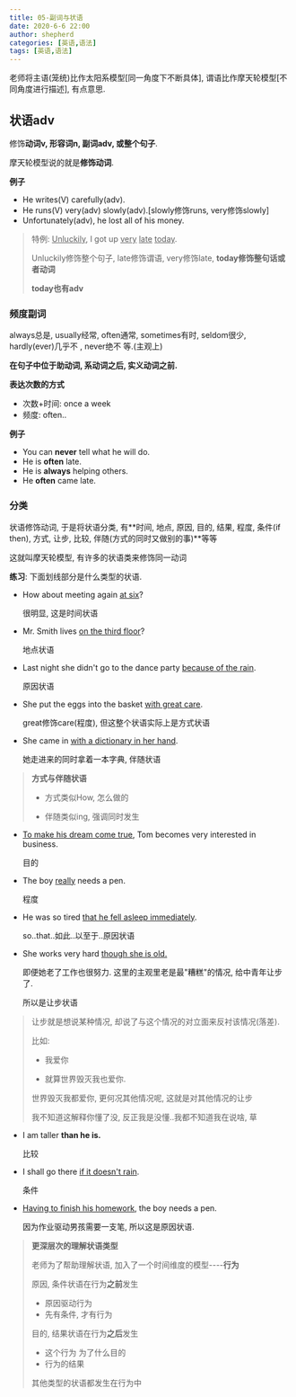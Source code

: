 ```yaml
---
title: 05-副词与状语
date: 2020-6-6 22:00
author: shepherd
categories: [英语,语法]
tags: [英语,语法] 
---
```


 老师将主语(笼统)比作太阳系模型[同一角度下不断具体], 谓语比作摩天轮模型[不同角度进行描述], 有点意思.

<!-- more -->

## 状语adv

修饰**动词v, 形容词n, 副词adv, 或整个句子**.

摩天轮模型说的就是**修饰动词**. 

**例子**

- He writes(V) carefully(adv).
- He runs(V) very(adv) slowly(adv).[slowly修饰runs, very修饰slowly]
- Unfortunately(adv), he lost all of his money.

> 特例: <u>Unluckily</u>, I got up <u>very</u> <u>late</u> <u>today</u>.
>
> Unluckily修饰整个句子, late修饰谓语, very修饰late, **today修饰整句话或者动词**
>
> **today也有adv**

### 频度副词

always总是, usually经常, often通常, sometimes有时, seldom很少, hardly(ever)几乎不 , never绝不 等.(主观上)

**在句子中位于助动词, 系动词之后, 实义动词之前.**

**表达次数的方式**

- 次数+时间: once a week
- 频度: often..

**例子**

- You can **never** tell what he will do.
- He is **often** late.
- He is **always** helping others.
- He **often** came late.

### 分类

状语修饰动词, 于是将状语分类, 有**时间, 地点, 原因, 目的, 结果, 程度, 条件(if then), 方式, 让步, 比较, 伴随(方式的同时又做别的事)**等等

这就叫摩天轮模型, 有许多的状语类来修饰同一动词     

**练习**: 下面划线部分是什么类型的状语.

- How about meeting again <u>at six</u>?

  很明显, 这是时间状语

- Mr. Smith lives <u>on the third floor</u>?

  地点状语

- Last night she didn't go to the dance party <u>because of the rain</u>.

  原因状语

- She put the eggs into the basket <u>with great care</u>.

  great修饰care(程度), 但这整个状语实际上是方式状语

- She came in <u>with a dictionary in her hand</u>.

  她走进来的同时拿着一本字典, 伴随状语

> **方式与伴随状语**
>
> - 方式类似How, 怎么做的
>
> - 伴随类似ing, 强调同时发生

- <u>To make his dream come true</u>, Tom becomes very interested in business.

  目的

- The boy <u>really</u> needs a pen.

  程度

- He was so tired <u>that he fell asleep immediately</u>.

  so..that..如此..以至于..原因状语

- She works very hard <u>though she is old.</u>

  即便她老了工作也很努力. 这里的主观里老是最"糟糕"的情况, 给中青年让步了. 

  所以是让步状语

> 让步就是想说某种情况, 却说了与这个情况的对立面来反衬该情况(落差).
>
> 比如:
>
> - 我爱你
>
> - 就算世界毁灭我也爱你.
>
> 世界毁灭我都爱你, 更何况其他情况呢, 这就是对其他情况的让步
>
> 我不知道这解释你懂了没, 反正我是没懂..我都不知道我在说啥, 草

- I am taller **than he is.**

  比较

- I shall go there <u>if it doesn't rain</u>.

  条件

- <u>Having to finish his homework</u>, the boy needs a pen.

  因为作业驱动男孩需要一支笔, 所以这是原因状语.

> **更深层次的理解状语类型**
>
> 老师为了帮助理解状语, 加入了一个时间维度的模型----**行为**
>
> 原因, 条件状语在行为**之前**发生
>
> - 原因驱动行为
> - 先有条件, 才有行为
>
> 目的, 结果状语在行为**之后**发生
>
> - 这个行为 为了什么目的
> - 行为的结果
>
> 其他类型的状语都发生在行为中